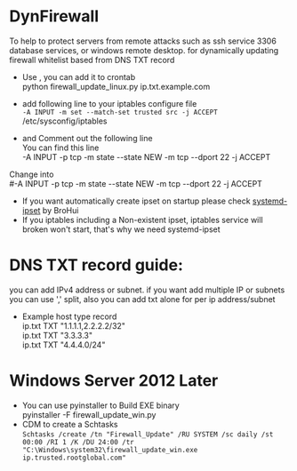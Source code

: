 # DynFirewall
To help to protect servers from remote attacks  such as ssh service 3306 database services, or windows remote desktop.
for dynamically updating firewall whitelist based from DNS TXT record


- Use , you can add it to crontab  
python firewall_update_linux.py ip.txt.example.com

- add following line to your iptables configure file  
`-A INPUT -m set --match-set trusted src -j ACCEPT`  
/etc/sysconfig/iptables  

- and Comment out the following line  
You can find this line  
-A INPUT -p tcp -m state --state NEW -m tcp --dport 22 -j ACCEPT  

Change into  
#-A INPUT -p tcp -m state --state NEW -m tcp --dport 22 -j ACCEPT  

- If you want automatically create ipset on startup please check [systemd-ipset](https://github.com/BroHui/systemd-ipset-service) by BroHui   
- If you iptables including a Non-existent ipset, iptables service will broken won't start, that's why we need systemd-ipset

# DNS TXT record guide:
you can add IPv4 address or subnet. if you want add multiple IP or subnets you can use ',' split, also you can add txt alone for per ip address/subnet 
- Example
host     type  record  
ip.txt   TXT   "1.1.1.1,2.2.2.2/32"  
ip.txt   TXT   "3.3.3.3"  
ip.txt   TXT   "4.4.4.0/24"  


# Windows Server 2012 Later  
- You can use pyinstaller to Build EXE binary  
pyinstaller -F firewall_update_win.py  
- CDM to create a Schtasks  
`Schtasks /create /tn "Firewall_Update" /RU SYSTEM /sc daily /st 00:00 /RI 1 /K /DU 24:00 /tr "C:\Windows\system32\firewall_update_win.exe ip.trusted.rootglobal.com"`
